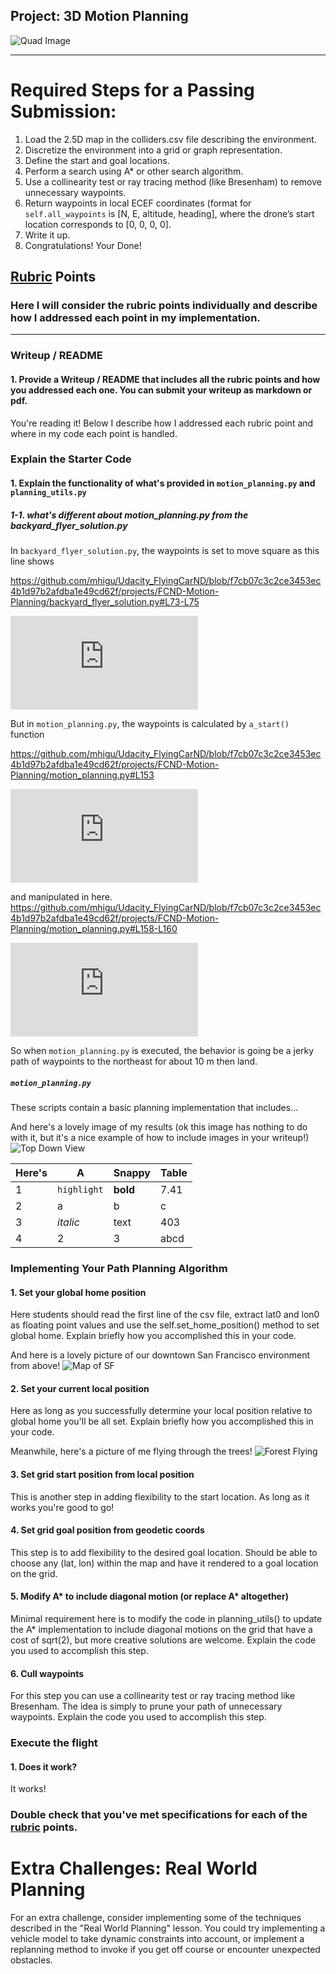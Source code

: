 ## Project: 3D Motion Planning
![Quad Image](./misc/enroute.png)

---


# Required Steps for a Passing Submission:
1. Load the 2.5D map in the colliders.csv file describing the environment.
2. Discretize the environment into a grid or graph representation.
3. Define the start and goal locations.
4. Perform a search using A* or other search algorithm.
5. Use a collinearity test or ray tracing method (like Bresenham) to remove unnecessary waypoints.
6. Return waypoints in local ECEF coordinates (format for `self.all_waypoints` is [N, E, altitude, heading], where the drone’s start location corresponds to [0, 0, 0, 0].
7. Write it up.
8. Congratulations!  Your Done!

## [Rubric](https://review.udacity.com/#!/rubrics/1534/view) Points
### Here I will consider the rubric points individually and describe how I addressed each point in my implementation.  

---
### Writeup / README

#### 1. Provide a Writeup / README that includes all the rubric points and how you addressed each one.  You can submit your writeup as markdown or pdf.  

You're reading it! Below I describe how I addressed each rubric point and where in my code each point is handled.

### Explain the Starter Code

#### 1. Explain the functionality of what's provided in `motion_planning.py` and `planning_utils.py`

##### 1-1. what's different about motion_planning.py from the backyard_flyer_solution.py

In `backyard_flyer_solution.py`, the waypoints is set to move square as this line shows

https://github.com/mhigu/Udacity_FlyingCarND/blob/f7cb07c3c2ce3453ec4b1d97b2afdba1e49cd62f/projects/FCND-Motion-Planning/backyard_flyer_solution.py#L73-L75

![in original code](https://github.com/udacity/FCND-Motion-Planning/blob/590a4c12b9ec76295a396d8c87a34f149176c119/backyard_flyer_solution.py#L72-L75)

But in `motion_planning.py`, the waypoints is calculated by `a_start()` function

https://github.com/mhigu/Udacity_FlyingCarND/blob/f7cb07c3c2ce3453ec4b1d97b2afdba1e49cd62f/projects/FCND-Motion-Planning/motion_planning.py#L153

![in original code](https://github.com/udacity/FCND-Motion-Planning/blob/590a4c12b9ec76295a396d8c87a34f149176c119/motion_planning.py#L150)

and manipulated in here.
https://github.com/mhigu/Udacity_FlyingCarND/blob/f7cb07c3c2ce3453ec4b1d97b2afdba1e49cd62f/projects/FCND-Motion-Planning/motion_planning.py#L158-L160

![in original code](https://github.com/udacity/FCND-Motion-Planning/blob/590a4c12b9ec76295a396d8c87a34f149176c119/motion_planning.py#L155-L157)

So when `motion_planning.py` is executed, the behavior is going be a jerky path of waypoints to the northeast for about 10 m then land.  

##### `motion_planning.py`



These scripts contain a basic planning implementation that includes...

And here's a lovely image of my results (ok this image has nothing to do with it, but it's a nice example of how to include images in your writeup!)
![Top Down View](./misc/high_up.png)

Here's | A | Snappy | Table
--- | --- | --- | ---
1 | `highlight` | **bold** | 7.41
2 | a | b | c
3 | *italic* | text | 403
4 | 2 | 3 | abcd

### Implementing Your Path Planning Algorithm

#### 1. Set your global home position
Here students should read the first line of the csv file, extract lat0 and lon0 as floating point values and use the self.set_home_position() method to set global home. Explain briefly how you accomplished this in your code.


And here is a lovely picture of our downtown San Francisco environment from above!
![Map of SF](./misc/map.png)

#### 2. Set your current local position
Here as long as you successfully determine your local position relative to global home you'll be all set. Explain briefly how you accomplished this in your code.


Meanwhile, here's a picture of me flying through the trees!
![Forest Flying](./misc/in_the_trees.png)

#### 3. Set grid start position from local position
This is another step in adding flexibility to the start location. As long as it works you're good to go!

#### 4. Set grid goal position from geodetic coords
This step is to add flexibility to the desired goal location. Should be able to choose any (lat, lon) within the map and have it rendered to a goal location on the grid.

#### 5. Modify A* to include diagonal motion (or replace A* altogether)
Minimal requirement here is to modify the code in planning_utils() to update the A* implementation to include diagonal motions on the grid that have a cost of sqrt(2), but more creative solutions are welcome. Explain the code you used to accomplish this step.

#### 6. Cull waypoints 
For this step you can use a collinearity test or ray tracing method like Bresenham. The idea is simply to prune your path of unnecessary waypoints. Explain the code you used to accomplish this step.



### Execute the flight
#### 1. Does it work?
It works!

### Double check that you've met specifications for each of the [rubric](https://review.udacity.com/#!/rubrics/1534/view) points.
  
# Extra Challenges: Real World Planning

For an extra challenge, consider implementing some of the techniques described in the "Real World Planning" lesson. You could try implementing a vehicle model to take dynamic constraints into account, or implement a replanning method to invoke if you get off course or encounter unexpected obstacles.


